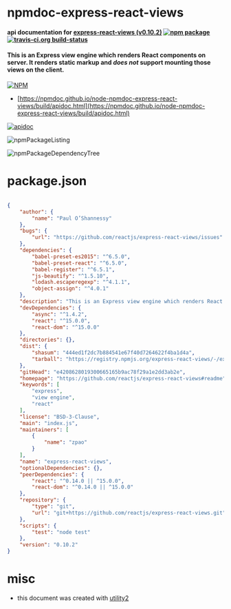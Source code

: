 # npmdoc-express-react-views

#### api documentation for  [express-react-views (v0.10.2)](https://github.com/reactjs/express-react-views#readme)  [![npm package](https://img.shields.io/npm/v/npmdoc-express-react-views.svg?style=flat-square)](https://www.npmjs.org/package/npmdoc-express-react-views) [![travis-ci.org build-status](https://api.travis-ci.org/npmdoc/node-npmdoc-express-react-views.svg)](https://travis-ci.org/npmdoc/node-npmdoc-express-react-views)

#### This is an Express view engine which renders React components on server. It renders static markup and *does not* support mounting those views on the client.

[![NPM](https://nodei.co/npm/express-react-views.png?downloads=true&downloadRank=true&stars=true)](https://www.npmjs.com/package/express-react-views)

- [https://npmdoc.github.io/node-npmdoc-express-react-views/build/apidoc.html](https://npmdoc.github.io/node-npmdoc-express-react-views/build/apidoc.html)

[![apidoc](https://npmdoc.github.io/node-npmdoc-express-react-views/build/screenCapture.buildCi.browser.%252Ftmp%252Fbuild%252Fapidoc.html.png)](https://npmdoc.github.io/node-npmdoc-express-react-views/build/apidoc.html)

![npmPackageListing](https://npmdoc.github.io/node-npmdoc-express-react-views/build/screenCapture.npmPackageListing.svg)

![npmPackageDependencyTree](https://npmdoc.github.io/node-npmdoc-express-react-views/build/screenCapture.npmPackageDependencyTree.svg)



# package.json

```json

{
    "author": {
        "name": "Paul O’Shannessy"
    },
    "bugs": {
        "url": "https://github.com/reactjs/express-react-views/issues"
    },
    "dependencies": {
        "babel-preset-es2015": "^6.5.0",
        "babel-preset-react": "^6.5.0",
        "babel-register": "^6.5.1",
        "js-beautify": "^1.5.10",
        "lodash.escaperegexp": "^4.1.1",
        "object-assign": "^4.0.1"
    },
    "description": "This is an Express view engine which renders React components on server. It renders static markup and *does not* support mounting those views on the client.",
    "devDependencies": {
        "async": "^1.4.2",
        "react": "^15.0.0",
        "react-dom": "^15.0.0"
    },
    "directories": {},
    "dist": {
        "shasum": "444ed1f2dc7b884541e67f40d7264622f4ba1d4a",
        "tarball": "https://registry.npmjs.org/express-react-views/-/express-react-views-0.10.2.tgz"
    },
    "gitHead": "e4208628019300665165b9ac78f29a1e2dd3ab2e",
    "homepage": "https://github.com/reactjs/express-react-views#readme",
    "keywords": [
        "express",
        "view engine",
        "react"
    ],
    "license": "BSD-3-Clause",
    "main": "index.js",
    "maintainers": [
        {
            "name": "zpao"
        }
    ],
    "name": "express-react-views",
    "optionalDependencies": {},
    "peerDependencies": {
        "react": "^0.14.0 || ^15.0.0",
        "react-dom": "^0.14.0 || ^15.0.0"
    },
    "repository": {
        "type": "git",
        "url": "git+https://github.com/reactjs/express-react-views.git"
    },
    "scripts": {
        "test": "node test"
    },
    "version": "0.10.2"
}
```



# misc
- this document was created with [utility2](https://github.com/kaizhu256/node-utility2)
